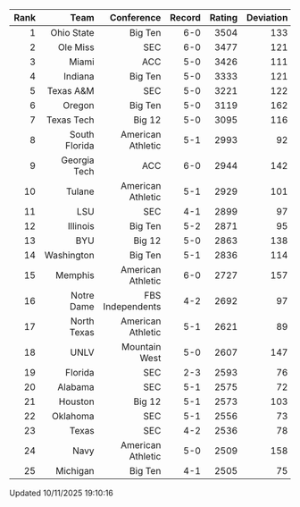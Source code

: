 | Rank  | Team                 | Conference           | Record   | Rating | Deviation |
| ---:  | ---:                 | ---:                 | ---:     | ---:   | ---:      |
| 1     | Ohio State           | Big Ten              | 6-0      | 3504   | 133       |
| 2     | Ole Miss             | SEC                  | 6-0      | 3477   | 121       |
| 3     | Miami                | ACC                  | 5-0      | 3426   | 111       |
| 4     | Indiana              | Big Ten              | 5-0      | 3333   | 121       |
| 5     | Texas A&M            | SEC                  | 5-0      | 3221   | 122       |
| 6     | Oregon               | Big Ten              | 5-0      | 3119   | 162       |
| 7     | Texas Tech           | Big 12               | 5-0      | 3095   | 116       |
| 8     | South Florida        | American Athletic    | 5-1      | 2993   | 92        |
| 9     | Georgia Tech         | ACC                  | 6-0      | 2944   | 142       |
| 10    | Tulane               | American Athletic    | 5-1      | 2929   | 101       |
| 11    | LSU                  | SEC                  | 4-1      | 2899   | 97        |
| 12    | Illinois             | Big Ten              | 5-2      | 2871   | 95        |
| 13    | BYU                  | Big 12               | 5-0      | 2863   | 138       |
| 14    | Washington           | Big Ten              | 5-1      | 2836   | 114       |
| 15    | Memphis              | American Athletic    | 6-0      | 2727   | 157       |
| 16    | Notre Dame           | FBS Independents     | 4-2      | 2692   | 97        |
| 17    | North Texas          | American Athletic    | 5-1      | 2621   | 89        |
| 18    | UNLV                 | Mountain West        | 5-0      | 2607   | 147       |
| 19    | Florida              | SEC                  | 2-3      | 2593   | 76        |
| 20    | Alabama              | SEC                  | 5-1      | 2575   | 72        |
| 21    | Houston              | Big 12               | 5-1      | 2573   | 103       |
| 22    | Oklahoma             | SEC                  | 5-1      | 2556   | 73        |
| 23    | Texas                | SEC                  | 4-2      | 2536   | 78        |
| 24    | Navy                 | American Athletic    | 5-0      | 2509   | 158       |
| 25    | Michigan             | Big Ten              | 4-1      | 2505   | 75        |

Updated 10/11/2025 19:10:16
